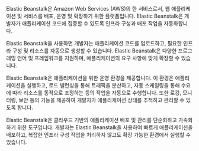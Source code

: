 Elastic Beanstalk은 Amazon Web Services (AWS)의 한 서비스로서, 웹 애플리케이션 및 서비스를 배포, 운영 및 확장하기 위한 플랫폼입니다. Elastic Beanstalk은 개발자가 애플리케이션 코드에 집중할 수 있도록 인프라 구성과 배포 작업을 자동화합니다.

Elastic Beanstalk을 사용하면 개발자는 애플리케이션 코드를 업로드하고, 필요한 인프라 구성 및 리소스를 자동으로 생성할 수 있습니다. Elastic Beanstalk은 다양한 프로그래밍 언어 및 프레임워크를 지원하며, 애플리케이션의 요구 사항에 맞게 확장할 수 있습니다.

Elastic Beanstalk은 애플리케이션을 위한 운영 환경을 제공합니다. 이 환경은 애플리케이션을 실행하고, 로드 밸런싱을 통해 트래픽을 분산하고, 자동 스케일링을 통해 수요에 따라 리소스를 동적으로 조정하는 등의 작업을 자동으로 수행합니다. 또한 로깅, 모니터링, 보안 등의 기능을 제공하여 개발자가 애플리케이션 상태를 추적하고 관리할 수 있도록 합니다.

Elastic Beanstalk은 클라우드 기반의 애플리케이션 배포 및 관리를 단순화하고 가속화하기 위한 도구입니다. 개발자는 Elastic Beanstalk을 사용하여 빠르게 애플리케이션을 배포하고, 복잡한 인프라 구성 작업을 처리하지 않고도 확장 가능한 환경에서 실행할 수 있습니다.